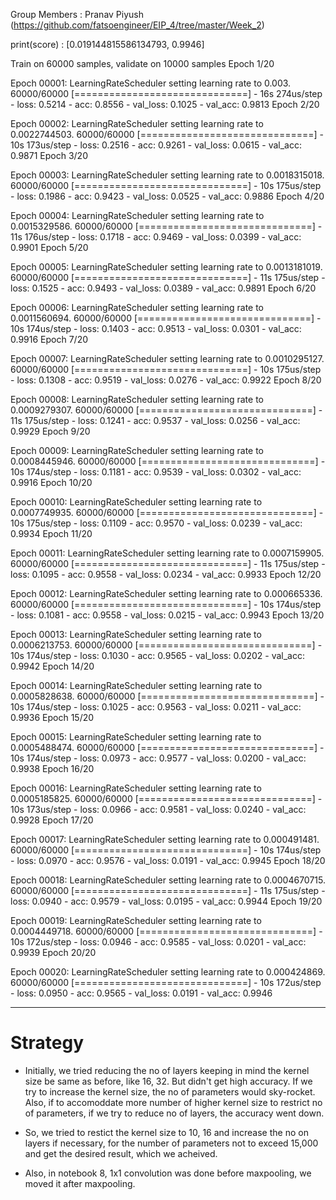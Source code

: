 Group Members : Pranav Piyush (https://github.com/fatsoengineer/EIP_4/tree/master/Week_2)


print(score) : [0.019144815586134793, 0.9946]

Train on 60000 samples, validate on 10000 samples
Epoch 1/20

Epoch 00001: LearningRateScheduler setting learning rate to 0.003.
60000/60000 [==============================] - 16s 274us/step - loss: 0.5214 - acc: 0.8556 - val_loss: 0.1025 - val_acc: 0.9813
Epoch 2/20

Epoch 00002: LearningRateScheduler setting learning rate to 0.0022744503.
60000/60000 [==============================] - 10s 173us/step - loss: 0.2516 - acc: 0.9261 - val_loss: 0.0615 - val_acc: 0.9871
Epoch 3/20

Epoch 00003: LearningRateScheduler setting learning rate to 0.0018315018.
60000/60000 [==============================] - 10s 175us/step - loss: 0.1986 - acc: 0.9423 - val_loss: 0.0525 - val_acc: 0.9886
Epoch 4/20

Epoch 00004: LearningRateScheduler setting learning rate to 0.0015329586.
60000/60000 [==============================] - 11s 176us/step - loss: 0.1718 - acc: 0.9469 - val_loss: 0.0399 - val_acc: 0.9901
Epoch 5/20

Epoch 00005: LearningRateScheduler setting learning rate to 0.0013181019.
60000/60000 [==============================] - 11s 175us/step - loss: 0.1525 - acc: 0.9493 - val_loss: 0.0389 - val_acc: 0.9891
Epoch 6/20

Epoch 00006: LearningRateScheduler setting learning rate to 0.0011560694.
60000/60000 [==============================] - 10s 174us/step - loss: 0.1403 - acc: 0.9513 - val_loss: 0.0301 - val_acc: 0.9916
Epoch 7/20

Epoch 00007: LearningRateScheduler setting learning rate to 0.0010295127.
60000/60000 [==============================] - 10s 175us/step - loss: 0.1308 - acc: 0.9519 - val_loss: 0.0276 - val_acc: 0.9922
Epoch 8/20

Epoch 00008: LearningRateScheduler setting learning rate to 0.0009279307.
60000/60000 [==============================] - 11s 175us/step - loss: 0.1241 - acc: 0.9537 - val_loss: 0.0256 - val_acc: 0.9929
Epoch 9/20

Epoch 00009: LearningRateScheduler setting learning rate to 0.0008445946.
60000/60000 [==============================] - 10s 174us/step - loss: 0.1181 - acc: 0.9539 - val_loss: 0.0302 - val_acc: 0.9916
Epoch 10/20

Epoch 00010: LearningRateScheduler setting learning rate to 0.0007749935.
60000/60000 [==============================] - 10s 175us/step - loss: 0.1109 - acc: 0.9570 - val_loss: 0.0239 - val_acc: 0.9934
Epoch 11/20

Epoch 00011: LearningRateScheduler setting learning rate to 0.0007159905.
60000/60000 [==============================] - 11s 175us/step - loss: 0.1095 - acc: 0.9558 - val_loss: 0.0234 - val_acc: 0.9933
Epoch 12/20

Epoch 00012: LearningRateScheduler setting learning rate to 0.000665336.
60000/60000 [==============================] - 10s 174us/step - loss: 0.1081 - acc: 0.9558 - val_loss: 0.0215 - val_acc: 0.9943
Epoch 13/20

Epoch 00013: LearningRateScheduler setting learning rate to 0.0006213753.
60000/60000 [==============================] - 10s 174us/step - loss: 0.1030 - acc: 0.9565 - val_loss: 0.0202 - val_acc: 0.9942
Epoch 14/20

Epoch 00014: LearningRateScheduler setting learning rate to 0.0005828638.
60000/60000 [==============================] - 10s 174us/step - loss: 0.1025 - acc: 0.9563 - val_loss: 0.0211 - val_acc: 0.9936
Epoch 15/20

Epoch 00015: LearningRateScheduler setting learning rate to 0.0005488474.
60000/60000 [==============================] - 10s 174us/step - loss: 0.0973 - acc: 0.9577 - val_loss: 0.0200 - val_acc: 0.9938
Epoch 16/20

Epoch 00016: LearningRateScheduler setting learning rate to 0.0005185825.
60000/60000 [==============================] - 10s 173us/step - loss: 0.0966 - acc: 0.9581 - val_loss: 0.0240 - val_acc: 0.9928
Epoch 17/20

Epoch 00017: LearningRateScheduler setting learning rate to 0.000491481.
60000/60000 [==============================] - 10s 174us/step - loss: 0.0970 - acc: 0.9576 - val_loss: 0.0191 - val_acc: 0.9945
Epoch 18/20

Epoch 00018: LearningRateScheduler setting learning rate to 0.0004670715.
60000/60000 [==============================] - 11s 175us/step - loss: 0.0940 - acc: 0.9579 - val_loss: 0.0195 - val_acc: 0.9944
Epoch 19/20

Epoch 00019: LearningRateScheduler setting learning rate to 0.0004449718.
60000/60000 [==============================] - 10s 172us/step - loss: 0.0946 - acc: 0.9585 - val_loss: 0.0201 - val_acc: 0.9939
Epoch 20/20

Epoch 00020: LearningRateScheduler setting learning rate to 0.000424869.
60000/60000 [==============================] - 10s 172us/step - loss: 0.0950 - acc: 0.9565 - val_loss: 0.0191 - val_acc: 0.9946

----------------------------------------------------------------------------------------------------------------

# Strategy

- Initially, we tried reducing the no of layers keeping in mind the kernel size be same as before, like 16, 32. But didn't get high accuracy. If we try to increase the kernel size, the no of parameters would sky-rocket.
Also, if to accomoddate more number of higher kernel size to restrict no of parameters, if we try to reduce no of layers, the accuracy went down.

- So, we tried to restict the kernel size to 10, 16 and increase the no on layers if necessary, for the number of parameters not to exceed 15,000 and get the desired result, which we acheived.

- Also, in notebook 8, 1x1 convolution was done before maxpooling, we moved it after maxpooling. 
